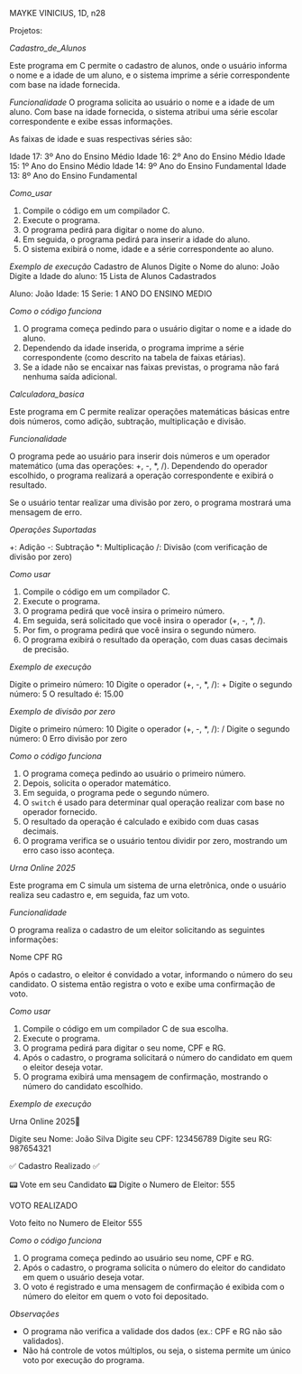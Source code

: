 MAYKE VINICIUS, 1D, n28

Projetos:

_Cadastro_de_Alunos_

Este programa em C permite o cadastro de alunos, onde o usuário informa o nome e a idade de um aluno, e o sistema imprime a série correspondente com base na idade fornecida.

_Funcionalidade_
O programa solicita ao usuário o nome e a idade de um aluno.
Com base na idade fornecida, o sistema atribui uma série escolar correspondente e exibe essas informações.

As faixas de idade e suas respectivas séries são:

Idade 17: 3º Ano do Ensino Médio
Idade 16: 2º Ano do Ensino Médio
Idade 15: 1º Ano do Ensino Médio
Idade 14: 9º Ano do Ensino Fundamental
Idade 13: 8º Ano do Ensino Fundamental

_Como_usar_

1. Compile o código em um compilador C.
2. Execute o programa.
3. O programa pedirá para digitar o nome do aluno.
4. Em seguida, o programa pedirá para inserir a idade do aluno.
5. O sistema exibirá o nome, idade e a série correspondente ao aluno.

_Exemplo de execução_
Cadastro de Alunos
Digite o Nome do aluno: João
Digite a Idade do aluno: 15
Lista de Alunos Cadastrados

Aluno: João
Idade: 15
Serie: 1 ANO DO ENSINO MEDIO

_Como o código funciona_

1. O programa começa pedindo para o usuário digitar o nome e a idade do aluno.
2. Dependendo da idade inserida, o programa imprime a série correspondente (como descrito na tabela de faixas etárias).
3. Se a idade não se encaixar nas faixas previstas, o programa não fará nenhuma saída adicional.



_Calculadora_basica_

Este programa em C permite realizar operações matemáticas básicas entre dois números, como adição, subtração, multiplicação e divisão.

_Funcionalidade_

O programa pede ao usuário para inserir dois números e um operador matemático (uma das operações: +, -, *, /). Dependendo do operador escolhido, o programa realizará a operação correspondente e exibirá o resultado.

Se o usuário tentar realizar uma divisão por zero, o programa mostrará uma mensagem de erro.

_Operações Suportadas_

+: Adição
-: Subtração
*: Multiplicação
/: Divisão (com verificação de divisão por zero)

_Como usar_

1. Compile o código em um compilador C.
2. Execute o programa.
3. O programa pedirá que você insira o primeiro número.
4. Em seguida, será solicitado que você insira o operador (+, -, *, /).
5. Por fim, o programa pedirá que você insira o segundo número.
6. O programa exibirá o resultado da operação, com duas casas decimais de precisão.

_Exemplo de execução_

Digite o primeiro número: 10
Digite o operador (+, -, *, /): +
Digite o segundo número: 5
O resultado é: 15.00

_Exemplo de divisão por zero_

Digite o primeiro número: 10
Digite o operador (+, -, *, /): /
Digite o segundo número: 0
Erro divisão por zero

_Como o código funciona_

1. O programa começa pedindo ao usuário o primeiro número.
2. Depois, solicita o operador matemático.
3. Em seguida, o programa pede o segundo número.
4. O `switch` é usado para determinar qual operação realizar com base no operador fornecido.
5. O resultado da operação é calculado e exibido com duas casas decimais.
6. O programa verifica se o usuário tentou dividir por zero, mostrando um erro caso isso aconteça.


_Urna Online 2025_

Este programa em C simula um sistema de urna eletrônica, onde o usuário realiza seu cadastro e, em seguida, faz um voto.

_Funcionalidade_

O programa realiza o cadastro de um eleitor solicitando as seguintes informações:

Nome
CPF
RG

Após o cadastro, o eleitor é convidado a votar, informando o número do seu candidato. O sistema então registra o voto e exibe uma confirmação de voto.

_Como usar_

1. Compile o código em um compilador C de sua escolha.
2. Execute o programa.
3. O programa pedirá para digitar o seu nome, CPF e RG.
4. Após o cadastro, o programa solicitará o número do candidato em quem o eleitor deseja votar.
5. O programa exibirá uma mensagem de confirmação, mostrando o número do candidato escolhido.

_Exemplo de execução_

 Urna Online 2025📠

Digite seu Nome: João Silva
Digite seu CPF: 123456789
Digite seu RG: 987654321

 ✅  Cadastro Realizado ✅

 📟  Vote em seu Candidato 📟 
Digite o Numero de Eleitor: 555

  VOTO REALIZADO  

Voto feito no Numero de Eleitor 555

_Como o código funciona_

1. O programa começa pedindo ao usuário seu nome, CPF e RG.
2. Após o cadastro, o programa solicita o número do eleitor do candidato em quem o usuário deseja votar.
3. O voto é registrado e uma mensagem de confirmação é exibida com o número do eleitor em quem o voto foi depositado.

_Observações_

* O programa não verifica a validade dos dados (ex.: CPF e RG não são validados).
* Não há controle de votos múltiplos, ou seja, o sistema permite um único voto por execução do programa.
